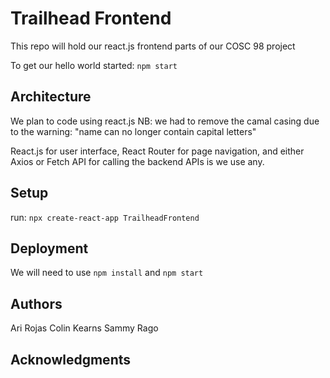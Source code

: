 # Trailhead Frontend
This repo will hold our react.js frontend parts of our COSC 98 project

To get our hello world started: `npm start`

## Architecture

We plan to code using react.js
NB: we had to remove the camal casing due to the warning: "name can no longer contain capital letters"

React.js for user interface, React Router for page navigation, and either Axios or Fetch API for calling the backend APIs is we use any. 

## Setup

run: 
`npx create-react-app TrailheadFrontend`

## Deployment

We will need to use `npm install` and `npm start`

## Authors

Ari Rojas 
Colin Kearns 
Sammy Rago

## Acknowledgments

